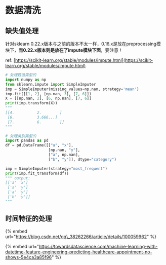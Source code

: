 # 数据清洗

## 缺失值处理

针对sklearn 0.22.x版本与之前的版本不太一样，0.16.x是放在preprocessing模块下，而**0.22.x版本则是放在了impute模块下面**，要注意！

ref: [https://scikit-learn.org/stable/modules/impute.html](https://scikit-learn.org/stable/modules/impute.html)

```python
# 处理数值类型的
import numpy as np
from sklearn.impute import SimpleImputer
imp = SimpleImputer(missing_values=np.nan, strategy='mean')
imp.fit([[1, 2], [np.nan, 3], [7, 6]])
X = [[np.nan, 2], [6, np.nan], [7, 6]]
print(imp.transform(X))
"""
[[4.          2.        ]
 [6.          3.666...]
 [7.          6.        ]]
"""
```

```python
# 处理类别类型的
import pandas as pd
df = pd.DataFrame([["a", "x"],
                   [np.nan, "y"],
                   ["a", np.nan],
                   ["b", "y"]], dtype="category")

imp = SimpleImputer(strategy="most_frequent")
print(imp.fit_transform(df))
""" output:
[['a' 'x']
 ['a' 'y']
 ['a' 'y']
 ['b' 'y']]
"""
```

## 时间特征的处理

{% embed url="https://blog.csdn.net/qq\_38262266/article/details/100059962" %}

{% embed url="https://towardsdatascience.com/machine-learning-with-datetime-feature-engineering-predicting-healthcare-appointment-no-shows-5e4ca3a85f96" %}





